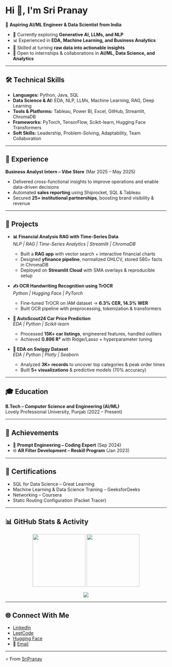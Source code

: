 # Hi 👋, I'm Sri Pranay  

🚀 **Aspiring AI/ML Engineer & Data Scientist from India**  

- 🌱 Currently exploring **Generative AI, LLMs, and NLP**  
- 📊 Experienced in **EDA, Machine Learning, and Business Analytics**  
- 🔎 Skilled at turning **raw data into actionable insights**  
- 🤝 Open to internships & collaborations in **AI/ML, Data Science, and Analytics**  

---

## 🛠 Technical Skills  

- **Languages:** Python, Java, SQL  
- **Data Science & AI:** EDA, NLP, LLMs, Machine Learning, RAG, Deep Learning  
- **Tools & Platforms:** Tableau, Power BI, Excel, GitHub, Streamlit, ChromaDB  
- **Frameworks:** PyTorch, TensorFlow, Scikit-learn, Hugging Face Transformers  
- **Soft Skills:** Leadership, Problem-Solving, Adaptability, Team Collaboration  

---

## 💼 Experience  

**Business Analyst Intern – Vibe Store** (Mar 2025 – May 2025)  
- Delivered cross-functional insights to improve operations and enable data-driven decisions  
- Automated **sales reporting** using Shiprocket, SQL & Tableau  
- Secured **25+ institutional partnerships**, boosting brand visibility & revenue  

---

## 📂 Projects  

- **📊 Financial Analysis RAG with Time-Series Data**  
  _NLP | RAG | Time-Series Analytics | Streamlit | ChromaDB_  
  - Built a **RAG app** with vector search + interactive financial charts  
  - Designed **yfinance pipeline**, normalized OHLCV, stored 580+ facts in ChromaDB  
  - Deployed on **Streamlit Cloud** with SMA overlays & reproducible setup  

- **✍️ OCR Handwriting Recognition using TrOCR**  
  _Python | Hugging Face | PyTorch_  
  - Fine-tuned TrOCR on IAM dataset → **6.3% CER, 14.3% WER**  
  - Built OCR pipeline with preprocessing, tokenization & transformers  

- **🚗 AutoScout24 Car Price Prediction**  
  _EDA | Python | Scikit-learn_  
  - Processed **15K+ car listings**, engineered features, handled outliers  
  - Achieved **0.896 R²** with Ridge/Lasso + hyperparameter tuning  

- **🍔 EDA on Swiggy Dataset**  
  _EDA | Python | Plotly | Seaborn_  
  - Analyzed **3K+ records** to uncover top categories & peak order times  
  - Built **5+ visualizations** & predictive models (70% accuracy)  

---

## 🎓 Education  

**B.Tech – Computer Science and Engineering (AI/ML)**  
Lovely Professional University, Punjab (2022 – Present)  

---

## 🏅 Achievements  

- 🥇 **Prompt Engineering – Coding Expert** (Sep 2024)  
- 🌐 **AR Filter Development – Reskill Program** (Jan 2023)  

---

## 📜 Certifications  

- SQL for Data Science – Great Learning  
- Machine Learning & Data Science Training – GeeksforGeeks  
- Networking – Coursera  
- Static Routing Configuration (Packet Tracer)  

---

## 📊 GitHub Stats & Activity  

<p align="center">
  <img src="https://github-readme-stats.vercel.app/api?username=sripranay&show_icons=true&theme=radical" height="165" />
  <img src="https://github-readme-stats.vercel.app/api/top-langs/?username=sripranay&layout=compact&theme=radical" height="165" />
</p>

<p align="center">
  <img src="https://streak-stats.demolab.com?user=sripranay&theme=radical&border_radius=6.5" />
</p>

---

## 🌐 Connect With Me  

- [LinkedIn](https://www.linkedin.com/in/sripranay31/)  
- [LeetCode](https://leetcode.com/u/SriPranay/)  
- [Hugging Face](https://huggingface.co/sripranay)  
- 📧 [Email](mailto:sripranay004@gmail.com)  

---
⭐ From [SriPranay](https://github.com/sripranay)


